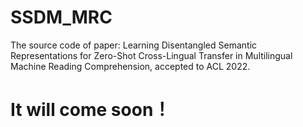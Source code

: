 # SSDM_MRC
The source code of paper: Learning Disentangled Semantic Representations for Zero-Shot Cross-Lingual Transfer in Multilingual Machine Reading Comprehension, accepted to ACL 2022.

# It will come soon！
